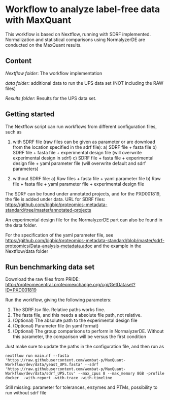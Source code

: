 # Workflow to analyze label-free data with MaxQuant
This workflow is based on Nextflow, running with SDRF implemented. Normalization and statistical comparisons using NormalyzerDE are conducted on the MaxQuant results.

## Content
_Nextflow folder_: The workflow implementation

_data folder:_ additional data to run the UPS data set (NOT including the RAW files)

_Results folder_: Results for the UPS data set.


## Getting started

The Nextflow script can run workflows from different configuration files, such as
1) with SDRF file (raw files can be given as parameter or are download from the location specified in the sdrf file):
a) SDRF file + fasta file
b) SDRF file + fasta file + experimental design file (will overwrite experimental design in sdrf)
c) SDRF file + fasta file + experimental design file + yaml parameter file (will overwrite default and sdrf parameters)

2) without SDRF file:
a) Raw files + fasta file + yaml parameter file
b) Raw file + fasta file + yaml parameter file + experimental design file

The SDRF can be found under annotated projects, and for the PXD001819, the file is added under data.
URL for SDRF files: https://github.com/bigbio/proteomics-metadata-standard/tree/master/annotated-projects

An experimental design file for the NormalyzerDE part can also be found in the data folder. 

For the specification of the yaml parameter file, see https://github.com/bigbio/proteomics-metadata-standard/blob/master/sdrf-proteomics/Data-analysis-metadata.adoc and the example in the Nextflow/data folder

## Run benchmarking data set

Download the raw files from PRIDE: http://proteomecentral.proteomexchange.org/cgi/GetDataset?ID=PXD001819

Run the workflow, giving the following parameters:

1) The SDRF.tsv file. Relative paths works fine.
2) The fasta file, and this needs a absolute file path, not relative. 
3) (Optional) The absolute path to the experimental design file 
4) (Optional) Parameter file (in yaml format)
5) (Optional) The group comparisons to perform in NormalyzerDE. Without this parameter, the comparison will be versus 
the first condition

Just make sure to update the paths in the configuration file, and then run as

```
nextflow run main.nf --fasta 'https://raw.githubusercontent.com/wombat-p/MaxQuant-Workflow/dev/data/yeast_UPS.fasta' --sdrf 'https://raw.githubusercontent.com/wombat-p/MaxQuant-Workflow/dev/data/sdrf_UPS.tsv' --max_cpus 8 --max_memory 8GB -profile docker  -with-report -with-trace -with-timeline
```

Still missing: parameter for tolerances, enzymes and PTMs, possibility to run without sdrf file

